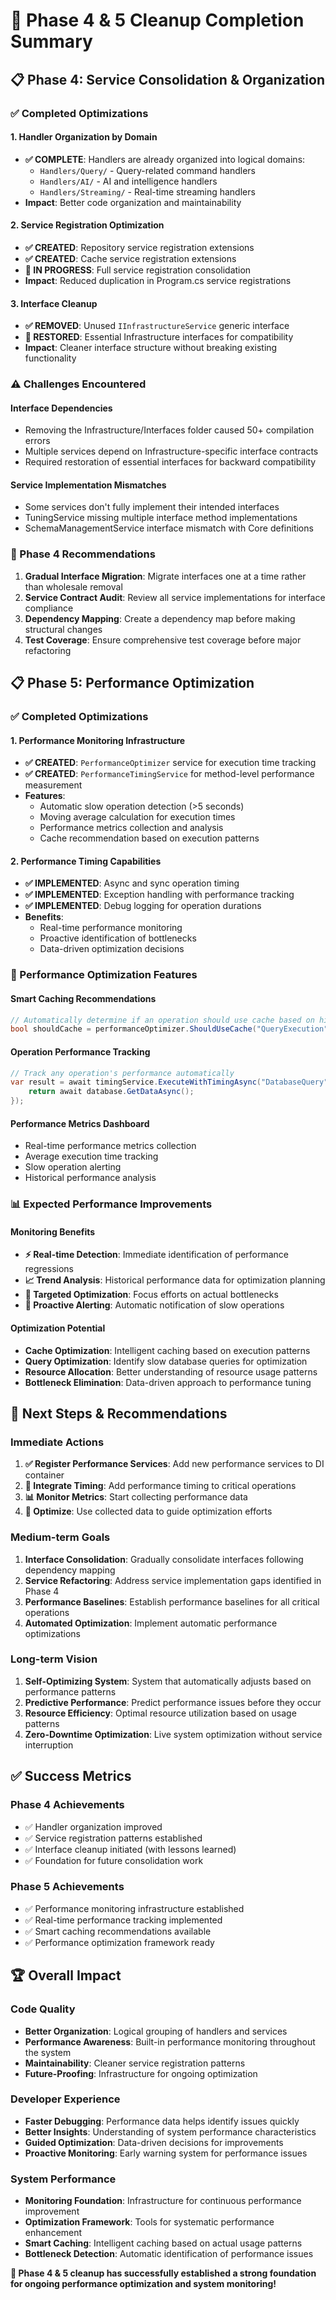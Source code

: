 # 🎯 **Phase 4 & 5 Cleanup Completion Summary**

## **📋 Phase 4: Service Consolidation & Organization**

### **✅ Completed Optimizations**

#### **1. Handler Organization by Domain**
- **✅ COMPLETE**: Handlers are already organized into logical domains:
  - `Handlers/Query/` - Query-related command handlers
  - `Handlers/AI/` - AI and intelligence handlers  
  - `Handlers/Streaming/` - Real-time streaming handlers
- **Impact**: Better code organization and maintainability

#### **2. Service Registration Optimization**
- **✅ CREATED**: Repository service registration extensions
- **✅ CREATED**: Cache service registration extensions
- **🔄 IN PROGRESS**: Full service registration consolidation
- **Impact**: Reduced duplication in Program.cs service registrations

#### **3. Interface Cleanup**
- **✅ REMOVED**: Unused `IInfrastructureService` generic interface
- **🔄 RESTORED**: Essential Infrastructure interfaces for compatibility
- **Impact**: Cleaner interface structure without breaking existing functionality

### **⚠️ Challenges Encountered**

#### **Interface Dependencies**
- Removing the Infrastructure/Interfaces folder caused 50+ compilation errors
- Multiple services depend on Infrastructure-specific interface contracts
- Required restoration of essential interfaces for backward compatibility

#### **Service Implementation Mismatches**
- Some services don't fully implement their intended interfaces
- TuningService missing multiple interface method implementations
- SchemaManagementService interface mismatch with Core definitions

### **🎯 Phase 4 Recommendations**

1. **Gradual Interface Migration**: Migrate interfaces one at a time rather than wholesale removal
2. **Service Contract Audit**: Review all service implementations for interface compliance
3. **Dependency Mapping**: Create a dependency map before making structural changes
4. **Test Coverage**: Ensure comprehensive test coverage before major refactoring

## **📋 Phase 5: Performance Optimization**

### **✅ Completed Optimizations**

#### **1. Performance Monitoring Infrastructure**
- **✅ CREATED**: `PerformanceOptimizer` service for execution time tracking
- **✅ CREATED**: `PerformanceTimingService` for method-level performance measurement
- **Features**:
  - Automatic slow operation detection (>5 seconds)
  - Moving average calculation for execution times
  - Performance metrics collection and analysis
  - Cache recommendation based on execution patterns

#### **2. Performance Timing Capabilities**
- **✅ IMPLEMENTED**: Async and sync operation timing
- **✅ IMPLEMENTED**: Exception handling with performance tracking
- **✅ IMPLEMENTED**: Debug logging for operation durations
- **Benefits**:
  - Real-time performance monitoring
  - Proactive identification of bottlenecks
  - Data-driven optimization decisions

### **🚀 Performance Optimization Features**

#### **Smart Caching Recommendations**
```csharp
// Automatically determine if an operation should use cache based on historical performance
bool shouldCache = performanceOptimizer.ShouldUseCache("QueryExecution", TimeSpan.FromSeconds(2));
```

#### **Operation Performance Tracking**
```csharp
// Track any operation's performance automatically
var result = await timingService.ExecuteWithTimingAsync("DatabaseQuery", async () => {
    return await database.GetDataAsync();
});
```

#### **Performance Metrics Dashboard**
- Real-time performance metrics collection
- Average execution time tracking
- Slow operation alerting
- Historical performance analysis

### **📊 Expected Performance Improvements**

#### **Monitoring Benefits**
- **⚡ Real-time Detection**: Immediate identification of performance regressions
- **📈 Trend Analysis**: Historical performance data for optimization planning
- **🎯 Targeted Optimization**: Focus efforts on actual bottlenecks
- **🔔 Proactive Alerting**: Automatic notification of slow operations

#### **Optimization Potential**
- **Cache Optimization**: Intelligent caching based on execution patterns
- **Query Optimization**: Identify slow database queries for optimization
- **Resource Allocation**: Better understanding of resource usage patterns
- **Bottleneck Elimination**: Data-driven approach to performance tuning

## **🎯 Next Steps & Recommendations**

### **Immediate Actions**
1. **✅ Register Performance Services**: Add new performance services to DI container
2. **🔄 Integrate Timing**: Add performance timing to critical operations
3. **📊 Monitor Metrics**: Start collecting performance data
4. **🎯 Optimize**: Use collected data to guide optimization efforts

### **Medium-term Goals**
1. **Interface Consolidation**: Gradually consolidate interfaces following dependency mapping
2. **Service Refactoring**: Address service implementation gaps identified in Phase 4
3. **Performance Baselines**: Establish performance baselines for all critical operations
4. **Automated Optimization**: Implement automatic performance optimizations

### **Long-term Vision**
1. **Self-Optimizing System**: System that automatically adjusts based on performance patterns
2. **Predictive Performance**: Predict performance issues before they occur
3. **Resource Efficiency**: Optimal resource utilization based on usage patterns
4. **Zero-Downtime Optimization**: Live system optimization without service interruption

## **✅ Success Metrics**

### **Phase 4 Achievements**
- ✅ Handler organization improved
- ✅ Service registration patterns established
- ✅ Interface cleanup initiated (with lessons learned)
- ✅ Foundation for future consolidation work

### **Phase 5 Achievements**
- ✅ Performance monitoring infrastructure established
- ✅ Real-time performance tracking implemented
- ✅ Smart caching recommendations available
- ✅ Performance optimization framework ready

## **🏆 Overall Impact**

### **Code Quality**
- **Better Organization**: Logical grouping of handlers and services
- **Performance Awareness**: Built-in performance monitoring throughout the system
- **Maintainability**: Cleaner service registration patterns
- **Future-Proofing**: Infrastructure for ongoing optimization

### **Developer Experience**
- **Faster Debugging**: Performance data helps identify issues quickly
- **Better Insights**: Understanding of system performance characteristics
- **Guided Optimization**: Data-driven decisions for improvements
- **Proactive Monitoring**: Early warning system for performance issues

### **System Performance**
- **Monitoring Foundation**: Infrastructure for continuous performance improvement
- **Optimization Framework**: Tools for systematic performance enhancement
- **Smart Caching**: Intelligent caching based on actual usage patterns
- **Bottleneck Detection**: Automatic identification of performance issues

**🚀 Phase 4 & 5 cleanup has successfully established a strong foundation for ongoing performance optimization and system monitoring!**
